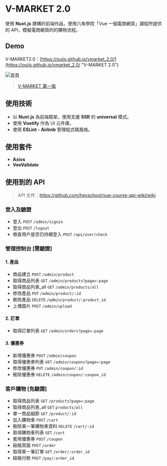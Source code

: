 # V-MARKET 2.0

使用 **Nuxt.js** 建構的前端作品，使用六角學院「Vue 一個電商網頁」課程所提供的 API，模擬電商網頁的的購物流程。

## Demo

V-MARKET2.0：[https://ouiis.github.io/vmarket_2.0/](https://ouiis.github.io/vmarket_2.0/ "V-MARKET 2.0")

![首頁](https://i.imgur.com/XRgAHnf.jpg)

> [V-MARKET 第一版](https://ouiis.github.io/vmarket "V-MARKET")

## 使用技術

* 以 **Nuxt.js** 為前端框架，使用支援 **SSR** 的 **universal** 模式。
* 使用 **Vuetify** 作為 UI 元件庫。
* 使用 **ESLint \- Airbnb** 管理程式碼風格。

## 使用套件

* **Axios**
* **VeeValidate**

## 使用到的 API

> API 文件：https://github.com/hexschool/vue-course-api-wiki/wiki

### 登入及驗證

* 登入 `POST` `/admin/signin`
* 登出 `POST` `/logout`
* 檢查用戶是否仍持續登入 `POST` `/api/user/check`

### 管理控制台 [需驗證]

#### 1. 產品

* 商品建立 `POST` `/admin/product`
* 取得商品列表 `GET` `/admin/products?page=:page`
* 取得商品列表_all `GET` `/admin/products/all`
* 修改產品 `PUT` `/admin/product/:id`
* 刪除產品 `DELETE` `/admin/product/:product_id`
* 上傳圖片 `POST` `/admin/upload`

#### 2. 訂單

* 取得訂單列表 `GET` `/admin/orders?page=:page`

#### 3. 優惠券

* 新增優惠券 `POST` `/admin/coupon`
* 取得優惠券列表 `GET` `/admin/coupons?page=:page`
* 修改優惠券 `PUT` `/admin/coupon/:id`
* 刪除優惠券 `DELETE` `/admin/coupon/:coupon_id`

### 客戶購物 [免驗證]

* 取得商品列表 `GET` `/products?page=:page`
* 取得商品列表_all `GET` `products/all`
* 單一商品細節 `GET` `/product/:id`
* 加入購物車 `POST` `/cart`
* 刪除某一筆購物車資料 `DELETE` `/cart/:id`
* 取得購物車列表 `GET` `/cart`
* 套用優惠券 `POST` `/coupon`
* 結帳頁面 `POST` `/order`
* 取得某一筆訂單 `GET` `/order/:order_id`
* 結帳付款 `POST` `/pay/:order_id`
